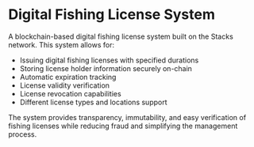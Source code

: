 # Digital Fishing License System

A blockchain-based digital fishing license system built on the Stacks network. This system allows for:

- Issuing digital fishing licenses with specified durations
- Storing license holder information securely on-chain
- Automatic expiration tracking
- License validity verification
- License revocation capabilities
- Different license types and locations support

The system provides transparency, immutability, and easy verification of fishing licenses while reducing fraud and simplifying the management process.
